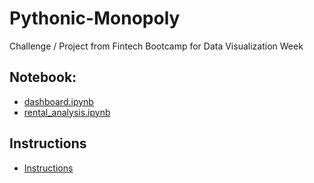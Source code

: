 # Pythonic-Monopoly
Challenge / Project from Fintech Bootcamp for Data Visualization Week


## Notebook: 

* [dashboard.ipynb](dashboard.ipynb)
* [rental_analysis.ipynb](rental_analysis.ipynb)

## Instructions

* [Instructions](Instructions.md)